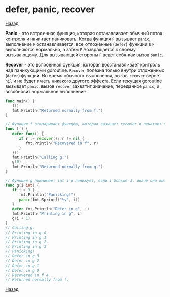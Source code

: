 # defer, panic, recover

[Назад][back]

**Panic** - это встроенная функция, которая останавливает обычный поток контроля и начинает паниковать. Когда
функция `F` вызывает `panic`, выполнение `F` останавливается, все отложенные (`defer`) функции в `F` выполняются
нормально, а затем `F` возвращается к своему вызывающему. Для вызывающей стороны `F` ведет себя как вызов `panic`.

**Recover** - это встроенная функция, которая восстанавливает контроль над паникующими goroutine.
`Recover` полезна только внутри отложенных (`defer`) функций. Во время обычного выполнения, вызов `recover` вернет `nil`
и не будет иметь никакого другого эффекта. Если текущая goroutine вызывает `panic`, вызов `recover` захватит значение,
переданное `panic`, и возобновит нормальное выполнение.

```go
func main() {
   f()
   fmt.Println("Returned normally from f.")
}

// Функция f откладывает функцию, которая вызывает recover и печатает восстановленное значение (если оно не равно nil).
func f() {
   defer func() {
      if r := recover(); r != nil {
         fmt.Println("Recovered in f", r)
      }
   }()
   fmt.Println("Calling g.")
   g(0)
   fmt.Println("Returned normally from g.")
}

// Функция g принимает int i и паникует, если i больше 3, иначе она вызывает себя с аргументом i + 1.
func g(i int) {
   if i > 3 {
      fmt.Println("Panicking!")
      panic(fmt.Sprintf("%v", i))
   }
   defer fmt.Println("Defer in g", i)
   fmt.Println("Printing in g", i)
   g(i + 1)
}
// Calling g.
// Printing in g 0
// Printing in g 1
// Printing in g 2
// Printing in g 3
// Panicking!
// Defer in g 3
// Defer in g 2
// Defer in g 1
// Defer in g 0
// Recovered in f 4
// Returned normally from f.
```

[Назад][back]

[back]: <.> "Назад к оглавлению"